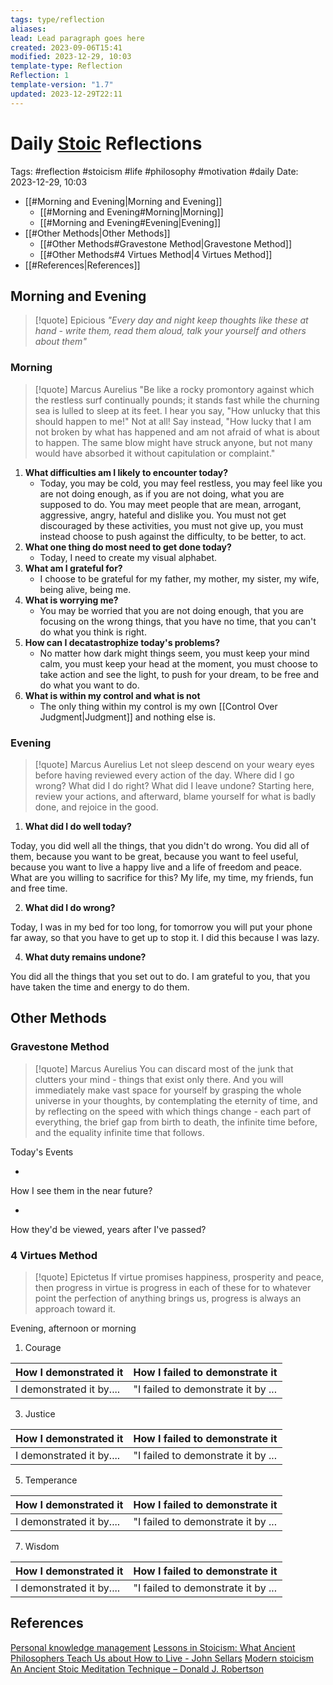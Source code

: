 ```yaml
---
tags: type/reflection
aliases: 
lead: Lead paragraph goes here
created: 2023-09-06T15:41
modified: 2023-12-29, 10:03
template-type: Reflection
Reflection: 1
template-version: "1.7"
updated: 2023-12-29T22:11
---
```



# Daily [Stoic](../SLIP-BOX/Stoicism.md) Reflections

Tags:  #reflection #stoicism #life #philosophy #motivation #daily 
Date: 2023-12-29, 10:03

- [[#Morning and Evening|Morning and Evening]]
	- [[#Morning and Evening#Morning|Morning]]
	- [[#Morning and Evening#Evening|Evening]]
- [[#Other Methods|Other Methods]]
	- [[#Other Methods#Gravestone Method|Gravestone Method]]
	- [[#Other Methods#4 Virtues Method|4 Virtues Method]]
- [[#References|References]]


## Morning and Evening

> [!quote] Epicious 
> _"Every day and night keep thoughts like these at hand - write them, read them aloud, talk your yourself and others about them"_

### Morning

> [!quote] Marcus Aurelius
> "Be like a rocky promontory against which the restless surf continually pounds; it stands fast while the churning sea is lulled to sleep at its feet. I hear you say, "How unlucky that this should happen to me!" Not at all! Say instead, "How lucky that I am not broken by what has happened and am not afraid of what is about to happen. The same blow might have struck anyone, but not many would have absorbed it without capitulation or complaint."

1. **What difficulties am I likely to encounter today?**
	- Today, you may be cold, you may feel restless, you may feel like you are not doing enough, as if you are not doing, what you are supposed to do. You may meet people that are mean, arrogant, aggressive, angry, hateful and dislike you. You must not get discouraged by these activities, you must not give up, you must instead choose to push against the difficulty, to be better, to act.
2. **What one thing do most need to get done today?**
	- Today, I need to create my visual alphabet. 
1. **What am I grateful for?**
	- I choose to be grateful for my father, my mother, my sister, my wife, being alive, being me. 
2. **What is worrying me?**
	- You may be worried that you are not doing enough, that you are focusing on the wrong things, that you have no time, that you can't do what you think is right.
3. **How can I decatastrophize today's problems?**
	- No matter how dark might things seem, you must keep your mind calm, you must keep your head at the moment, you must choose to take action and see the light, to push for your dream, to be free and do what you want to do.
4. **What is within my control and what is not**
	- The only thing within my control is my own [[Control Over Judgment|Judgment]] and nothing else is.

### Evening

> [!quote] Marcus Aurelius
> Let not sleep descend on your weary eyes before having reviewed every action of the day. Where did I go wrong? What did I do right? What did I leave undone? Starting here, review your actions, and afterward, blame yourself for what is badly done, and rejoice in the good.

1. **What did I do well today?**

Today, you did well all the things, that you didn't do wrong. You did all of them, because you want to be great, because you want to feel useful, because you want to live a happy live and a life of freedom and peace. What are you willing to sacrifice for this? My life, my time, my friends, fun and free time.

2. **What did I do wrong?**

Today, I was in my bed for too long, for tomorrow you will put your phone far away, so that you have to get up to stop it. I did this because I was lazy.

4. **What duty remains undone?**

You did all the things that you set out to do. I am grateful to you, that you have taken the time and energy to do them. 

## Other Methods

### Gravestone Method

> [!quote] Marcus Aurelius
> You can discard most of the junk that clutters your mind - things that exist only there. And you will immediately make vast space for yourself by grasping the whole universe in your thoughts, by contemplating the eternity of time, and by reflecting on the speed with which things change - each part of everything, the brief gap from birth to death, the infinite time before, and the equality infinite time that follows. 

Today's Events 

-

How I see them in the near future? 

-

How they'd be viewed, years after I've passed?

### 4 Virtues Method

> [!quote] Epictetus 
> If virtue promises happiness, prosperity and peace, then progress in virtue is progress in each of these for to whatever point the perfection of anything brings us, progress is always an approach toward it.

Evening, afternoon or morning

1. Courage 

| How I demonstrated it  | How I failed to demonstrate it |
| ------------------- | ---------------- |
| I demonstrated it by....                 | "I failed to demonstrate it by ...              |

3. Justice

| How I demonstrated it  | How I failed to demonstrate it |
| ------------------- | ---------------- |
| I demonstrated it by....                 | "I failed to demonstrate it by ...             

5. Temperance

| How I demonstrated it  | How I failed to demonstrate it |
| ------------------- | ---------------- |
| I demonstrated it by....                 | "I failed to demonstrate it by ...             

7. Wisdom

| How I demonstrated it  | How I failed to demonstrate it |
| ------------------- | ---------------- |
| I demonstrated it by....                 | "I failed to demonstrate it by ...             

## References

[Personal knowledge management](Personal%20knowledge%20management.md)
[Lessons in Stoicism: What Ancient Philosophers Teach Us about How to Live - John Sellars](https://books.google.cz/books/about/Lessons_in_Stoicism.html?id=ky84zQEACAAJ&redir_esc=y)
[Modern stoicism](https://modernstoicism.com/)
[An Ancient Stoic Meditation Technique – Donald J. Robertson](https://donaldrobertson.name/2017/03/22/an-ancient-stoic-meditation-technique/)


